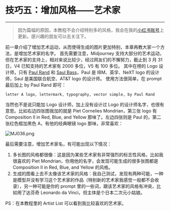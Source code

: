 # 技巧五：增加风格——艺术家
---
> 因为篇幅的原因，本教程不会介绍特别多的风格，我会在我的[小红书账号](https://www.xiaohongshu.com/user/profile/6073d38d00000000010068a6?xhsshare=CopyLink&appuid=6073d38d00000000010068a6&apptime=1679646639)上更新。感兴趣的朋友可以去关注下。

前一章介绍了增加艺术运动，从而使得生成的图片更加特别，本章再教大家一个方法，是增加艺术家的名字。 首先需要注意，Midjourney 支持大部分的艺术运动，但在艺术家的支持上，相对来说比较少，经过网友们的不懈努力，截止到 3 月 31 日，V4 已知支持的艺术家有 2000 多位，V5 有 100 多位。 其中在榜的 Logo 设计师，只有 [Paul Rand](https://zh.wikipedia.org/zh-tw/保罗·兰德) 和 [Saul Bass](https://zh.wikipedia.org/zh-tw/索爾·巴斯)，Paul 是 IBM、英孚、NeXT logo 的设计师，Saul 是美国联合航空、AT&T logo 的设计师。 使用方法很简单，在 prompt 最后加上 by Paul Rand 即可：

```other
letter A logo, lettermark, typography, vector simple, by Paul Rand
```



当然也不是说只能加 Logo 设计师，加上没有设计过 Logo 的设计师名字，也很有意思。比如右边四张图我加的就是 Piet Cornelies Mondrian，第三张 logo 有 Composition II in Red, Blue, and Yellow 那味了。左边四张则是 Paul 的，第二张红色框加黑色 A，有他的经典眼镜 logo 那味，非常喜欢：

![MJ036.png](https://cdn.jsdelivr.net/gh/misu198/Midjourney@main/guge/MJ0361713432205.png)

最后需要注意，增加艺术家名，有可能出现以下情况：

1. 多长图的风格都很像：这是因为某些艺术家有非常强烈的标志性风格，比如我很喜欢的 Piet Mondrian，你用他的名字，会发现可能生成的很多张图都是 Composition II in Red, Blue, and Yellow 的风格。
2. 生成的图看上去不太像该艺术家的风格：我自己测试，发现有两种可能，一种是模型并没有学习这个艺术家的作品（特别新的艺术家我感觉一般都不会收录），另一种可能是你的 prompt 里的一些词，跟该艺术家的风格有冲突，比如用了达芬奇 Leonardo da Vinci，但主体是个日本二次元小姑娘。

PS：在本教程里的 Artist List 可以看到我比较喜欢的艺术家。